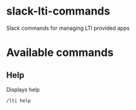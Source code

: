 # slack-lti-commands
Slack commands for managing LTI provided apps

# Available commands

## Help
Displays help

    /lti help
    